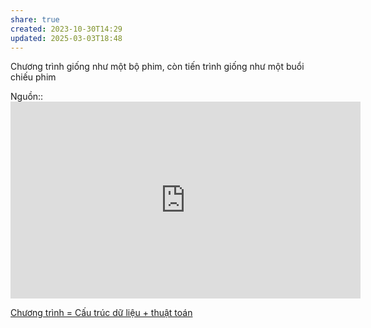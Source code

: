 ```yaml
---
share: true
created: 2023-10-30T14:29
updated: 2025-03-03T18:48
---
```

Chương trình giống như một bộ phim, còn tiến trình giống như một buổi chiếu phim

Nguồn:: <iframe width="560" height="315" src="https://www.youtube.com/embed/7ge7u5VUSbE?si=3phTw0yQhsh6SKIX" title="YouTube video player" frameborder="0" allow="accelerometer; autoplay; clipboard-write; encrypted-media; gyroscope; picture-in-picture; web-share" referrerpolicy="strict-origin-when-cross-origin" allowfullscreen></iframe>

[Chương trình = Cấu trúc dữ liệu + thuật toán](./Ch%C6%B0%C6%A1ng%20tr%C3%ACnh%20=%20C%E1%BA%A5u%20tr%C3%BAc%20d%E1%BB%AF%20li%E1%BB%87u%20+%20thu%E1%BA%ADt%20to%C3%A1n.md)